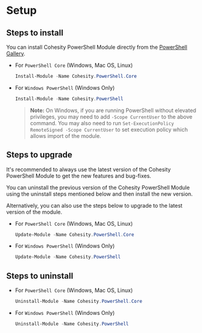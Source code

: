 # Setup

## Steps to install

You can install Cohesity PowerShell Module directly from the [PowerShell Gallery](https://www.powershellgallery.com/packages?q=cohesity).

* For `PowerShell Core` (Windows, Mac OS, Linux)

  ```powershell
  Install-Module -Name Cohesity.PowerShell.Core
  ```
* For `Windows PowerShell` (Windows Only)

  ```powershell
  Install-Module -Name Cohesity.PowerShell
  ```
  > **Note:** On Windows, if you are running PowerShell without elevated privileges, you may need to add `-Scope CurrentUser` to the above command. You may also need to run `Set-ExecutionPolicy RemoteSigned -Scope CurrentUser` to set execution policy which allows import of the module.


## Steps to upgrade

It's recommended to always use the latest version of the Cohesity PowerShell Module to get the new features and bug-fixes.

You can uninstall the previous version of the Cohesity PowerShell Module using the uninstall steps mentioned below and then install the new version.

Alternatively, you can also use the steps below to upgrade to the latest version of the module.

* For `PowerShell Core` (Windows, Mac OS, Linux)

  ```powershell
  Update-Module -Name Cohesity.PowerShell.Core
  ```
* For `Windows PowerShell` (Windows Only)

  ```powershell
  Update-Module -Name Cohesity.PowerShell
  ```
  

## Steps to uninstall

* For `PowerShell Core` (Windows, Mac OS, Linux)

  ```powershell
  Uninstall-Module -Name Cohesity.PowerShell.Core
  ```
* For `Windows PowerShell` (Windows Only)

  ```powershell
  Uninstall-Module -Name Cohesity.PowerShell
  ```
